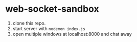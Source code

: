 # web-socket-sandbox

1. clone this repo.
2. start server with ```nodemon index.js```
3. open multiple windows at localhost:8000 and chat away
